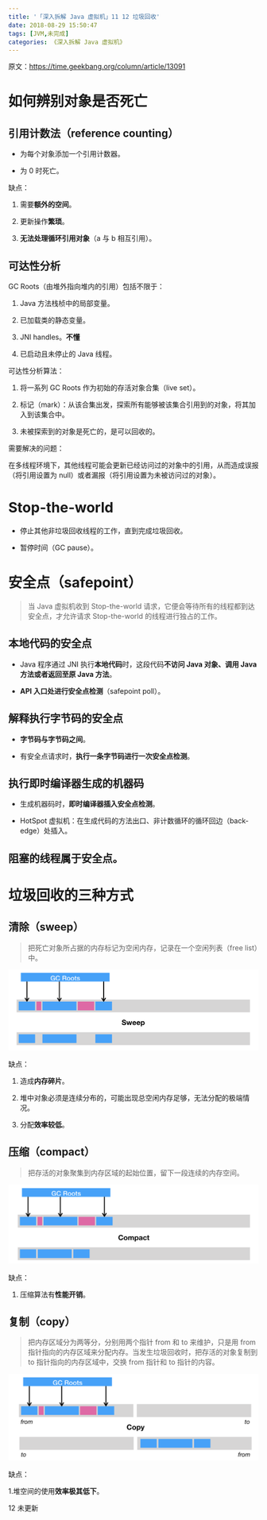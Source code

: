 ```yaml
---
title: '「深入拆解 Java 虚拟机」11 12 垃圾回收'
date: 2018-08-29 15:50:47
tags: [JVM,未完成]
categories: 《深入拆解 Java 虚拟机》
---
```


原文：https://time.geekbang.org/column/article/13091

# 如何辨别对象是否死亡

## 引用计数法（reference counting）

- 为每个对象添加一个引用计数器。

- 为 0 时死亡。

缺点：

1. 需要**额外的空间**。

2. 更新操作**繁琐**。

3. **无法处理循环引用对象**（a 与 b 相互引用）。

## 可达性分析

GC Roots（由堆外指向堆内的引用）包括不限于：

1. Java 方法栈桢中的局部变量。

2. 已加载类的静态变量。

3. JNI handles。**不懂**

4. 已启动且未停止的 Java 线程。

可达性分析算法：

1. 将一系列 GC Roots 作为初始的存活对象合集（live set）。

2. 标记（mark）：从该合集出发，探索所有能够被该集合引用到的对象，将其加入到该集合中。

3. 未被探索到的对象是死亡的，是可以回收的。

需要解决的问题：

在多线程环境下，其他线程可能会更新已经访问过的对象中的引用，从而造成误报（将引用设置为 null）或者漏报（将引用设置为未被访问过的对象）。

# Stop-the-world

- 停止其他非垃圾回收线程的工作，直到完成垃圾回收。

- 暂停时间（GC pause）。

# 安全点（safepoint）

> 当 Java 虚拟机收到 Stop-the-world 请求，它便会等待所有的线程都到达安全点，才允许请求 Stop-the-world 的线程进行独占的工作。

## 本地代码的安全点

- Java 程序通过 JNI 执行**本地代码**时，这段代码**不访问 Java 对象、调用 Java 方法或者返回至原 Java 方法**。

- **API 入口处进行安全点检测**（safepoint poll）。

## 解释执行字节码的安全点

- **字节码与字节码之间**。

- 有安全点请求时，**执行一条字节码进行一次安全点检测**。

## 执行即时编译器生成的机器码

- 生成机器码时，**即时编译器插入安全点检测**。

- HotSpot 虚拟机：在生成代码的方法出口、非计数循环的循环回边（back-edge）处插入。

## 阻塞的线程属于安全点。

# 垃圾回收的三种方式

## 清除（sweep）

> 把死亡对象所占据的内存标记为空闲内存，记录在一个空闲列表（free list）中。

![sweep](/images/posts/JVM/1112/sweep.png)

缺点：

1. 造成**内存碎片**。

2. 堆中对象必须是连续分布的，可能出现总空闲内存足够，无法分配的极端情况。

3. 分配**效率较低**。

## 压缩（compact）

> 把存活的对象聚集到内存区域的起始位置，留下一段连续的内存空间。

![compact](/images/posts/JVM/1112/compact.png)

缺点：

1. 压缩算法有**性能开销**。

## 复制（copy）

> 把内存区域分为两等分，分别用两个指针 from 和 to 来维护，只是用 from 指针指向的内存区域来分配内存。当发生垃圾回收时，把存活的对象复制到 to 指针指向的内存区域中，交换 from 指针和 to 指针的内容。

![copy](/images/posts/JVM/1112/copy.png)

缺点：

1.堆空间的使用**效率极其低下**。

12 未更新
